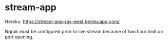 # stream-app
Heroku: https://stream-app-ray-west.herokuapp.com/

Ngrok must be configured prior to live stream because of two hour limit on port opening.
